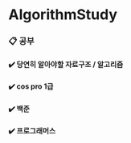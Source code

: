 # AlgorithmStudy
### 📋 공부
#### ✔️ 당연히 알아야할 자료구조 / 알고리즘
#### ✔️ cos pro 1급 
#### ✔️ 백준
#### ✔️ 프로그래머스
